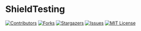 # ShieldTesting

[![Contributors][contributors-shield]][contributors-url]
[![Forks][forks-shield]][forks-url]
[![Stargazers][stars-shield]][stars-url]
[![Issues][issues-shield]][issues-url]
[![MIT License][license-shield]][license-url]

[contributors-shield]: https://img.shields.io/github/contributors/github_username/repo_name.svg?style=for-the-badge
[contributors-url]: https://github.com/zakmasood/ShieldTesting/graphs/contributors
[forks-shield]: https://img.shields.io/github/forks/github_username/repo_name.svg?style=for-the-badge
[forks-url]: https://github.com/zakmasood/ShieldTesting/network/members
[stars-shield]: https://img.shields.io/github/stars/github_username/repo_name.svg?style=for-the-badge
[stars-url]: https://github.com/zakmasood/ShieldTesting/stargazers
[issues-shield]: https://img.shields.io/github/issues/github_username/repo_name.svg?style=for-the-badge
[issues-url]: https://github.com/zakmasood/ShieldTesting/issues
[license-shield]: https://img.shields.io/github/license/github_username/repo_name.svg?style=for-the-badge
[license-url]: https://github.com/zakmasood/ShieldTesting/blob/master/LICENSE.txt
